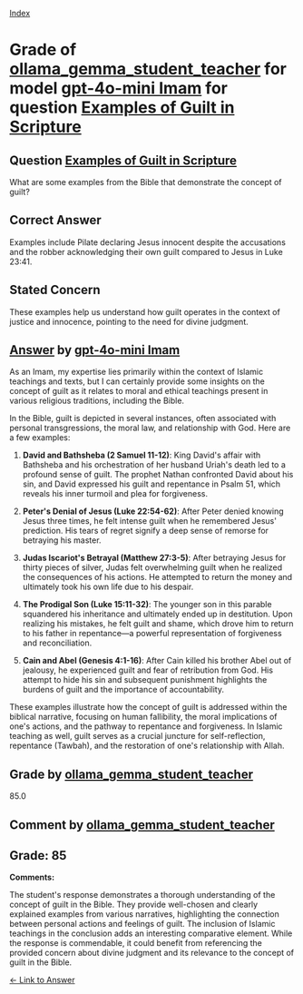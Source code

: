 
[Index](../../../../index.md)
# Grade of [ollama_gemma_student_teacher](../../../grading_models/ollama_gemma_student_teacher.md) for model [gpt-4o-mini Imam](../../../answering_models/gpt-4o-mini_Imam.md) for question [Examples of Guilt in Scripture](../../../questions/Examples_of_Guilt_in_Scripture.md)

## Question [Examples of Guilt in Scripture](../../../questions/Examples_of_Guilt_in_Scripture.md)
What are some examples from the Bible that demonstrate the concept of guilt?

## Correct Answer
Examples include Pilate declaring Jesus innocent despite the accusations and the robber acknowledging their own guilt compared to Jesus in Luke 23:41.

## Stated Concern
These examples help us understand how guilt operates in the context of justice and innocence, pointing to the need for divine judgment.

## [Answer](../Examples_of_Guilt_in_Scripture.md) by [gpt-4o-mini Imam](../../../answering_models/gpt-4o-mini_Imam.md)
As an Imam, my expertise lies primarily within the context of Islamic teachings and texts, but I can certainly provide some insights on the concept of guilt as it relates to moral and ethical teachings present in various religious traditions, including the Bible. 

In the Bible, guilt is depicted in several instances, often associated with personal transgressions, the moral law, and relationship with God. Here are a few examples:

1. **David and Bathsheba (2 Samuel 11-12)**: King David's affair with Bathsheba and his orchestration of her husband Uriah's death led to a profound sense of guilt. The prophet Nathan confronted David about his sin, and David expressed his guilt and repentance in Psalm 51, which reveals his inner turmoil and plea for forgiveness.

2. **Peter's Denial of Jesus (Luke 22:54-62)**: After Peter denied knowing Jesus three times, he felt intense guilt when he remembered Jesus' prediction. His tears of regret signify a deep sense of remorse for betraying his master.

3. **Judas Iscariot's Betrayal (Matthew 27:3-5)**: After betraying Jesus for thirty pieces of silver, Judas felt overwhelming guilt when he realized the consequences of his actions. He attempted to return the money and ultimately took his own life due to his despair.

4. **The Prodigal Son (Luke 15:11-32)**: The younger son in this parable squandered his inheritance and ultimately ended up in destitution. Upon realizing his mistakes, he felt guilt and shame, which drove him to return to his father in repentance—a powerful representation of forgiveness and reconciliation.

5. **Cain and Abel (Genesis 4:1-16)**: After Cain killed his brother Abel out of jealousy, he experienced guilt and fear of retribution from God. His attempt to hide his sin and subsequent punishment highlights the burdens of guilt and the importance of accountability.

These examples illustrate how the concept of guilt is addressed within the biblical narrative, focusing on human fallibility, the moral implications of one's actions, and the pathway to repentance and forgiveness. In Islamic teaching as well, guilt serves as a crucial juncture for self-reflection, repentance (Tawbah), and the restoration of one's relationship with Allah.

## Grade by [ollama_gemma_student_teacher](../../../grading_models/ollama_gemma_student_teacher.md)
85.0

## Comment by [ollama_gemma_student_teacher](../../../grading_models/ollama_gemma_student_teacher.md)
## Grade: 85

**Comments:**

The student's response demonstrates a thorough understanding of the concept of guilt in the Bible. They provide well-chosen and clearly explained examples from various narratives, highlighting the connection between personal actions and feelings of guilt. The inclusion of Islamic teachings in the conclusion adds an interesting comparative element. While the response is commendable, it could benefit from referencing the provided concern about divine judgment and its relevance to the concept of guilt in the Bible.

[&lt;- Link to Answer](../Examples_of_Guilt_in_Scripture.md)
